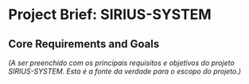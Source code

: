 # Project Brief: SIRIUS-SYSTEM

## Core Requirements and Goals

*(A ser preenchido com os principais requisitos e objetivos do projeto SIRIUS-SYSTEM. Esta é a fonte da verdade para o escopo do projeto.)* 